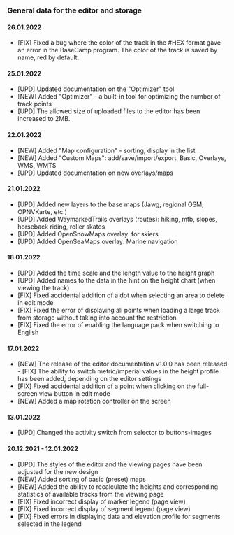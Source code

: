 <!-- markdownlint-disable-next-line first-line-heading -->
### General data for the editor and storage

#### 26.01.2022

- [FIX] Fixed a bug where the color of the track in the #HEX format gave an error in the BaseCamp program. The color of the track is saved by name, red by default.

#### 25.01.2022

- [UPD] Updated documentation on the "Optimizer" tool
- [NEW] Added "Optimizer" - a built-in tool for optimizing the number of track points
- [UPD] The allowed size of uploaded files to the editor has been increased to 2MB.

#### 22.01.2022

- [NEW] Added "Map configuration" - sorting, display in the list
- [NEW] Added "Custom Maps": add/save/import/export. Basic, Overlays, WMS, WMTS
- [UPD] Updated documentation on new overlays/maps

#### 21.01.2022

- [UPD] Added new layers to the base maps (Jawg, regional OSM, OPNVKarte, etc.)
- [UPD] Added WaymarkedTrails overlays (routes): hiking, mtb, slopes, horseback riding, roller skates
- [UPD] Added OpenSnowMaps overlay: for skiers
- [UPD] Added OpenSeaMaps overlay: Marine navigation

#### 18.01.2022
  
- [UPD] Added the time scale and the length value to the height graph
- [UPD] Added names to the data in the hint on the height chart (when viewing the track)
- [FIX] Fixed accidental addition of a dot when selecting an area to delete in edit mode
- [FIX] Fixed the error of displaying all points when loading a large track from storage without taking into account the restriction
- [FIX] Fixed the error of enabling the language pack when switching to English

#### 17.01.2022

- [NEW] The release of the editor documentation v1.0.0
has been released - [FIX] The ability to switch metric/imperial values in the height profile has been added, depending on the editor settings
- [FIX] Fixed accidental addition of a point when clicking on the full-screen view button in edit mode
- [NEW] Added a map rotation controller on the screen

#### 13.01.2022

- [UPD] Changed the activity switch from selector to buttons-images

#### 20.12.2021 - 12.01.2022

- [UPD] The styles of the editor and the viewing pages have been adjusted for the new design
- [NEW] Added sorting of basic (preset) maps
- [NEW] Added the ability to recalculate the heights and corresponding statistics of available tracks from the viewing page
- [FIX] Fixed incorrect display of marker legend (page view)
- [FIX] Fixed incorrect display of segment legend (page view)
- [FIX] Fixed errors in displaying data and elevation profile for segments selected in the legend
